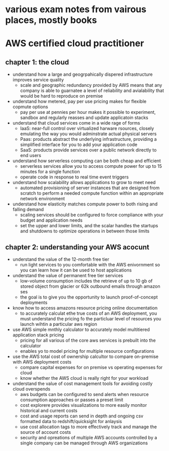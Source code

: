 # various exam notes from vairous places, mostly books

# AWS certified cloud practitioner

## chapter 1: the cloud

- understand how a large and geogrpahically dispered infrastructure improves service quality
  - scale and geographic redundancy provided by AWS means that any company is able to guarnatee a level of reliability and avialability that would be hard to reproduce on premise
- understand how metered, pay per use pricing makes for flexible copmute options
  - pay per use at pennies per hour makes it possible to experiment, sandbox and regularly reasses and update applicatoin stacks
- understand that cloud services come in a wide rage of forms
  - IaaS: near-full control over virtualized harware rsources, closely emulating the way you would adminstrate actual physical servers
  - Paas: products abstract the underlying infrastructure, providing a simplified interface for you to add your application code
  - SaaS: products provide services over a public network directly to end users
- understand how serverless computing can be both cheap and efficient
  - serverless services allow you to access compute power for up to 15 minutes for a single function
  - operate code in response to real time event triggers
- understand how scalability allows applications to grow to meet need
  - automated provisioning of server instances that are designed from scratch to perform a needed compute function within an appropriate network environment
- understand how elasticity matches compute power to both rising and falling demand
  - scaling services should be configured to force compliance with your budget and application needs
  - set the upper and lower limits, and the scalar handles the startups and shutdowns to optimize operations in between those limits

## chapter 2: understanding your AWS acocunt

- understand the value of the 12-month free tier
  - run light services to you comfortable with the AWS enivornment so you can learn how it can be used to host applications
- understand the value of permanent free tier services
  - low-volume consumption includes the retrieve of up to 10 gb of stored object from glacier or 62k outbound emails through amazon ses
  - the goal is to give you the opportunity to launch proof-of-concept deployments
- know how to access amazons resource pricing online documentation
  - to accurately calculat ethe true costs of an AWS deployment, you must understand the pricing fo the particluar level of resources you launch wihtin a particular aws region
- use AWS simple mnthly calculator to accurately model multitiered application stack pricing
  - pricing for all various of the core aws services is prebuilt into the calculator
  - enables yo to model pricing for multiple resource configurations
- use the AWS total cost of ownership calcultor to compare on-premise with AWS deployment costs
  - compare capital expenses for on premise vs operating expenses for cloud
  - know whether the AWS cloud is really right for your workload
- understand the value of cost management tools for avoiding costly cloud overspends
  - aws budgets can be configured to send alerts when resource consumption approaches or passes a preset limit
  - cost explorere provides visualizations to more easily monitor historical and current costs
  - cost and usage reports can send in depth and ongoing csv formatted data to redshift/quicksight for anlaysis
  - use cost allocation tags to more effectively track and manage the source of account costs
  - security and opreations of multiple AWS accounts controlled by a single company can be managed through AWS organizations
